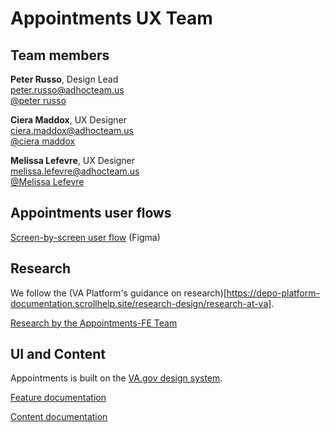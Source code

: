 # Appointments UX Team

## Team members

**Peter Russo**, Design Lead<br>
peter.russo@adhocteam.us<br>
[@peter russo](https://dsva.slack.com/team/U01C2UUHXH9)

**Ciera Maddox**, UX Designer<br>
ciera.maddox@adhocteam.us<br>
[@ciera maddox](https://dsva.slack.com/team/U02JWT564E9)

**Melissa Lefevre**, UX Designer<br>
melissa.lefevre@adhocteam.us<br>
[@Melissa Lefevre](https://dsva.slack.com/team/U01Q4GJNHHT)

## Appointments user flows

[Screen-by-screen user flow](https://www.figma.com/file/ugE1APC20v8OcArGB2IMQy/User-Flows-%7C-Appointments-FE?type=design&node-id=1-2716&mode=design&t=ViC9FBuYacH0wFWn-4) (Figma)

## Research

We follow the (VA Platform's guidance on research)[https://depo-platform-documentation.scrollhelp.site/research-design/research-at-va].

[Research by the Appointments-FE Team](https://github.com/department-of-veterans-affairs/va.gov-team/tree/master/products/health-care/appointments/va-online-scheduling/research#readme)


## UI and Content 

Appointments is built on the [VA.gov design system](https://design.va.gov/).

[Feature documentation](https://www.figma.com/file/eonNJsp57eqfPqx7ydsJY9/Feature-Reference-%7C-Appointments-FE?type=design&node-id=0-1&mode=design)

[Content documentation](../content/README.md)